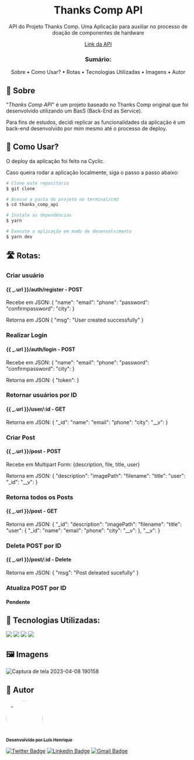 <h1 align="center">Thanks Comp API</h1> 
<p align="center">API do Projeto Thanks Comp. Uma Aplicação para auxiliar no processo de doação de componentes de hardware</p> 

<p align="center">
<a href="https://tasty-neckerchief-ox.cyclic.app//">
Link da API
</a> 
</p>

<h3 align="center">Sumário:</h3>
<p align="center">
 <a>Sobre</a> •
 <a>Como Usar?</a> • 
 <a>Rotas</a> •
 <a>Tecnologias Utilizadas</a> • 
 <a>Imagens</a> • 
 <a>Autor</a>
</p>

## :page_with_curl: **Sobre**

"<i>Thanks Comp API</i>" é um projeto baseado no Thanks Comp original que foi desenvolvido utilizando um BasS (Back-End as Service).

Para fins de estudos, decidi replicar as funcionalidades da aplicação é um back-end desenvolvido por mim mesmo até o processo de deploy.


## :thinking: **Como Usar?**

O deploy da aplicação foi feito na Cyclic.

Caso queira rodar a aplicação localmente, siga o passo a passo abaixo:

```bash
# Clone este repositório
$ git clone 

# Acesse a pasta do projeto no terminal/cmd
$ cd thanks_comp_api

# Instale as dependências
$ yarn

# Execute a aplicação em modo de desenvolvimento
$ yarn dev

```

## 🛣️ Rotas:

### Criar usuário
#### {{ _.url }}/auth/register - POST

Recebe em JSON:
{
	"name":
	"email":
	"phone":
	"password":
	"confirmpassword":
	"city":
}

Retorna em JSON
{
	"msg": "User created successfully"
}

### Realizar Login
#### {{ _.url }}/auth/login - POST

Recebe em JSON:
{
	"name":
	"email":
	"phone":
	"password":
	"confirmpassword":
	"city":
}

Retorna em JSON:
{
	"token": 
}

### Retornar usuários por ID
#### {{ _.url }}/user/:id - GET

Retorna em JSON:
{
	"_id":
	"name":
	"email": 
	"phone": 
	"city": 
	"__v": 
}

### Criar Post
#### {{ _.url }}/post - POST

Recebe em Multipart Form: {description, file, title, user}

Retorna em JSON:
{
	"description": 
	"imagePath": 
	"filename": 
	"title": 
	"user": 
	"_id": 
	"__v": 
}

### Retorna todos os Posts
#### {{ _.url }}/post - GET

Retorna em JSON:
{
		"_id": 
		"description": 
		"imagePath": 
		"filename": 
		"title": 
		"user": {
			"_id": 
			"name": 
			"email": 
			"phone": 
			"city": 
			"__v": 
		},
		"__v": 
	}
  
### Deleta POST por ID
#### {{ _.url }}/post/:id - Delete

Retorna em JSON:
{
	"msg": "Post deleated sucefully"
}

### Atualiza POST por ID
#### Pendente


## :construction_worker: Tecnologias Utilizadas:

<img src="https://img.shields.io/badge/Node.js-339933?style=for-the-badge&logo=nodedotjs&logoColor=white" />
<img src="https://img.shields.io/badge/TypeScript-007ACC?style=for-the-badge&logo=typescript&logoColor=white" />
<img src="https://img.shields.io/badge/Express.js-000000?style=for-the-badge&logo=express&logoColor=white" />
<img src="https://img.shields.io/badge/MongoDB-4EA94B?style=for-the-badge&logo=mongodb&logoColor=white" />


## :framed_picture:	Imagens


![Captura de tela 2023-04-08 190158](https://user-images.githubusercontent.com/62040725/233225175-a52a4905-df03-440e-8acc-053092fa3596.png)


## :art: Autor
<a href="https://github.com/lhenriquedeveloper">
 <img style="border-radius: 50%;" src="https://avatars.githubusercontent.com/u/62040725?v=4" width="100px;" alt=""/>
 <br />
 <sub><b>Desenvolvido por Luis Henrique</b></sub></a> <a href="https://github.com/lhenriquedeveloper"></a>
 

[![Twitter Badge](https://img.shields.io/badge/-@LuisHenrique24-1ca0f1?style=flat-square&labelColor=1ca0f1&logo=twitter&logoColor=white&link=https://twitter.com/LuisHenrique24)](https://twitter.com/LuisHenrique24) 
[![Linkedin Badge](https://img.shields.io/badge/-LuisHenrique-blue?style=flat-square&logo=Linkedin&logoColor=white&link=https://www.linkedin.com/in/lhenriquedev/)](https://www.linkedin.com/in/lhenriquedev/) 
[![Gmail Badge](https://img.shields.io/badge/-sousarodriguesluishenrique@gmail.com-c14438?style=flat-square&logo=Gmail&logoColor=white&link=mailto:sousarodriguesluishenrique@gmail.com)](mailto:sousarodriguesluishenrique@gmail)

